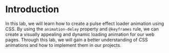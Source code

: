 # Introduction

In this lab, we will learn how to create a pulse effect loader animation using CSS. By using the `animation-delay` property and `@keyframes` rule, we can create a visually appealing and dynamic loading animation for our web pages. Through this lab, we will gain a better understanding of CSS animations and how to implement them in our projects.
